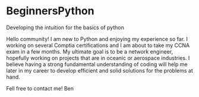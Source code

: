 # BeginnersPython
Developing the intuition for the basics of python

Hello community! I am new to Python and enjoying my experience so far. 
  I working on several Comptia certifications and I am about to take my CCNA exam in a few months. My ultimate goal is to be a network engineer, hopefully working on projects that are in oceanic or aerospace industries. I believe having a strong fundamental understanding of coding will help me later in my career to develop efficient and solid solutions for the problems at hand.

Fell free to contact me!
Ben
